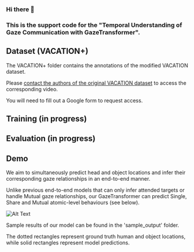 ### Hi there 👋
### This is the support code for the "Temporal Understanding of Gaze Communication with GazeTransformer".

## Dataset (VACATION+) ##

The VACATION+ folder contains the annotations of the modified VACATION dataset.

Please [contact the authors of the original VACATION dataset](https://github.com/LifengFan/Human-Gaze-Communication) to access the corresponding video.

You will need to fill out a Google form to request access.

## Training (in progress) ##

## Evaluation (in progress) ##

## Demo ##
We aim to simultaneously predict head and object locations and infer their corresponding gaze relationships in an end-to-end manner.

Unlike previous end-to-end models that can only infer attended targets or handle Mutual gaze relationships, our GazeTransformer can predict Single, Share and Mutual atomic-level behaviours (see below).

![Alt Text](sample_output/64.gif)

Sample results of our model can be found in the 'sample_output' folder.

The dotted rectangles represent ground truth human and object locations, while solid rectangles represent model predictions.

<!--
**gazetransformer/gazetransformer** is a ✨ _special_ ✨ repository because its `README.md` (this file) appears on your GitHub profile.

Here are some ideas to get you started:

- 🔭 I’m currently working on ...
- 🌱 I’m currently learning ...
- 👯 I’m looking to collaborate on ...
- 🤔 I’m looking for help with ...
- 💬 Ask me about ...
- 📫 How to reach me: ...
- 😄 Pronouns: ...
- ⚡ Fun fact: ...
-->
